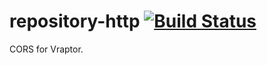 # repository-http [![Build Status](https://travis-ci.org/clairton/repository-http.svg?branch=master)](https://travis-ci.org/clairton/vraptor-cors)

CORS for Vraptor.